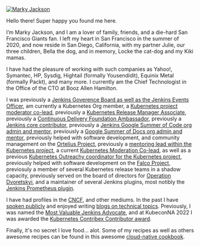 [![Marky Jackson](https://i.ibb.co/zPzLYSB/IMG-0669.jpg)](https://github.com/markyjackson-taulia)

Hello there! Super happy you found me here.

I’m Marky Jackson, and I am a lover of family, friends, and a die-hard San Francisco Giants fan. I left my heart in San Francisco in the summer of 2020, and now reside in San Diego, California, with my partner Julie, our three children, Bella the dog, and in memory, Locke the cat-dog and my Kiki mamas.

I have had the pleasure of working with such companies as Yahoo!, Symantec, HP, Sysdig, Hightail (formally Yousendidit), Equinix Metal (formally Packt), and many more. I currently am the Chief Technologist in the Office of the CTO at Booz Allen Hamilton.

I was previously a [Jenkins Goverence Board as well as the Jenkins Events Officer](https://groups.google.com/g/jenkinsci-dev/c/JusGlXCwbx0/m/2yHT3BFcAAAJ), am currently a Kubernetes Org member, a [Kubernetes project moderator co-lead](https://github.com/kubernetes/community/pull/5783#issuecomment-841935980), previously a [Kubernetes Release Manager Associate](https://github.com/markyjackson-taulia/sig-release/blob/master/release-managers.md), previously a [Continuous Delivery Foundation Ambassador](https://cd.foundation/ambassador-program-overview-application/community-ambassador-cohort20/), previously a [Jenkins core contributor](https://www.jenkins.io/blog/authors/markyjackson-taulia/), previously a [Jenkins Google Summer of Code org admin and mentor](https://www.jenkins.io/sigs/gsoc/), previously a [Google Summer of Docs org admin and mentor](https://www.jenkins.io/sigs/docs/gsod/), previously helped with software development, and community management on the [Ortelius Project](https://ortelius.io), previously a [mentoring lead within the Kubernetes project](https://github.com/kubernetes/community/blob/master/mentoring/OWNERS#L6), a current [Kubernetes Moderation Co-lead](https://github.com/kubernetes/community/blob/master/communication/moderators.md), as well as a previous [Kubernetes Outreachy coordinator for the Kubernetes project](https://www.outreachy.org/communities/cfp/kubernetes/), previously helped with software development on the [Falco Project](https://falco.org), previosuly a member of several Kubernetes release teams in a shadow capacity, previously served on the board of directors for [Operation Dvoretskyi](https://www.operationdvoretskyi.org), and a maintainer of several Jenkins plugins, most notibly the [Jenkins Prometheus plugin](https://github.com/jenkinsci/prometheus-plugin).

I have had profiles in the [CNCF](https://www.cncf.io/blog/2020/02/18/why-i-contribute-to-the-open-source-community-and-you-should-too/), and other mediums. In the past I have  [spoken publicly](https://www.youtube.com/watch?v=h4hKSXjCqyI) and enjoyed writing [blogs on technical topics](https://cd.foundation/blog/2020/05/29/mlops-an-introduction/). Previously, I was named the [Most Valuable Jenkins Advocate](https://www.businesswire.com/news/home/20200924005128/en/DevOps-World-2020-Award-Winners-Announced), and at KubeconNA 2022 I was awarded the [Kubernetes Contribex Contributor award](https://www.kubernetes.dev/community/awards/2022/#contributor-experience).

Finally, it's no secret I love food... alot. Some of my recipes as well as others awesome recipes can be found in this awesome [cloud-native cookbook](https://github.com/cncf/cloud-native-community-cookbook).
